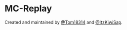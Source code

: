 # MC-Replay
Created and maintained by [@Tom18314](https://github.com/Tom18314) and [@ItzKiwiSap](https://github.com/ItzKiwiSap).